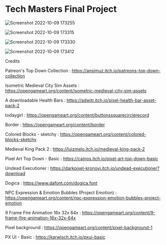 # Tech Masters Final Project

![Screenshot 2022-10-09 173255](https://user-images.githubusercontent.com/58585164/194762698-7fbd68d2-9888-442c-8f68-aae2671a4f3d.jpeg)

![Screenshot 2022-10-09 173315](https://user-images.githubusercontent.com/58585164/194762745-7ae56963-11be-41c0-a8ad-241ba76a62e3.jpeg)

![Screenshot 2022-10-09 173330](https://user-images.githubusercontent.com/58585164/194762754-d1ff163b-9123-4325-8864-35a415d88a72.jpeg)

![Screenshot 2022-10-09 173412](https://user-images.githubusercontent.com/58585164/194762759-88e97dba-ab68-472a-88c4-8ec4efca8f37.jpeg)

Credits

Patreon's Top Down Collection : https://ansimuz.itch.io/patreons-top-down-collection

Isometric Medieval City Sim Assets : https://opengameart.org/content/isometric-medieval-city-sim-assets

A downloadable Health Bars : https://adwitr.itch.io/pixel-health-bar-asset-pack-2

todaygirl : https://opengameart.org/content/buttonssquarecirclerecord

Border : https://opengameart.org/content/border

Colored Blocks - sketchy : https://opengameart.org/content/colored-blocks-sketchy

Medieval King Pack 2 : https://luizmelo.itch.io/medieval-king-pack-2

Pixel Art Top Down - Basic : https://cainos.itch.io/pixel-art-top-down-basic

 Undead Executioner : https://darkpixel-kronovi.itch.io/undead-executioner?download
 
 Dogica : https://www.dafont.com/dogica.font
 
 NPC Expression & Emotion Bubbles (Project Emotion) : https://opengameart.org/content/npc-expression-emotion-bubbles-project-emotion
 
 9 Frame Fire Animation 16x 32x 64x : https://opengameart.org/content/9-frame-fire-animation-16x-32x-64x
 
 Pixel background : https://opengameart.org/content/pixel-background-1
 
 PX UI - Basic : https://karwisch.itch.io/pxui-basic
